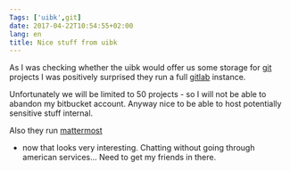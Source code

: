 ```yaml
---
Tags: ['uibk',git]
date: 2017-04-22T10:54:55+02:00
lang: en
title: Nice stuff from uibk
---
```


As I was checking whether the uibk would offer us some storage for
[git](https://git-scm.com) projects I was positively surprised they run
a full [gitlab](https://about.gitlab.com) instance.

Unfortunately we will be limited to 50 projects - so I will not be able
to abandon my bitbucket account.  Anyway nice to be able to host
potentially sensitive stuff internal.

Also they run
[mattermost](https://mattermost.uibk.ac.at/breath-research/channels/town-square)
- now that looks very interesting.  Chatting without going through american
services... Need to get my friends in there.
